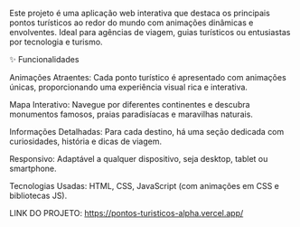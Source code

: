 Este projeto é uma aplicação web interativa que destaca os principais pontos turísticos ao redor do mundo com animações dinâmicas e envolventes. Ideal para agências de viagem, guias turísticos ou entusiastas por tecnologia e turismo.

✨ Funcionalidades

Animações Atraentes: Cada ponto turístico é apresentado com animações únicas, proporcionando uma experiência visual rica e interativa.

Mapa Interativo: Navegue por diferentes continentes e descubra monumentos famosos, praias paradisíacas e maravilhas naturais.

Informações Detalhadas: Para cada destino, há uma seção dedicada com curiosidades, história e dicas de viagem.

Responsivo: Adaptável a qualquer dispositivo, seja desktop, tablet ou smartphone.

Tecnologias Usadas: HTML, CSS, JavaScript (com animações em CSS e bibliotecas JS).


LINK DO PROJETO: https://pontos-turisticos-alpha.vercel.app/

